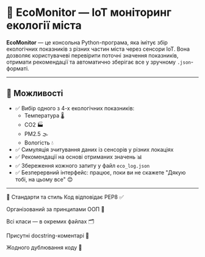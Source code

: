# 🌿 EcoMonitor — IoT моніторинг екології міста

**EcoMonitor** — це консольна Python-програма, яка імітує збір екологічних показників з різних частин міста через сенсори IoT. Вона дозволяє користувачеві перевірити поточні значення показників, отримати рекомендації та автоматично зберігає все у зручному `.json`-форматі.

---

## 🚀 Можливості

- ✅ Вибір одного з 4-х екологічних показників:
  - Температура 🌡️
  - CO2 🏭
  - PM2.5 🌫️
  - Вологість 💧
- ✅ Симуляція зчитування даних із сенсорів у різних локаціях
- ✅ Рекомендації на основі отриманих значень 📊
- ✅ Збереження кожного запиту у файл `eco_log.json`
- ✅ Безперервний інтерфейс: працює, поки ви не скажете "Дякую тобі, на цьому все" 😊

---

🧹 Стандарти та стиль
Код відповідає PEP8 ✅

Організований за принципами ООП 🧱

Всі класи — в окремих файлах 🗂️

Присутні docstring-коментарі 📝

Жодного дублювання коду 🚫